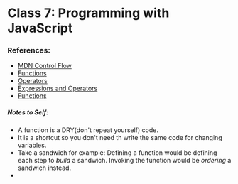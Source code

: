 # Class 7: Programming with JavaScript

### References:

- [MDN Control Flow](https://developer.mozilla.org/en-US/docs/Glossary/Control_flow)
- [Functions](https://www.w3schools.com/js/js_functions.asp)
- [Operators](https://www.w3schools.com/js/js_operators.asp)
- [Expressions and Operators](https://developer.mozilla.org/en-US/docs/Web/JavaScript/Guide/Expressions_and_Operators)
- [Functions](https://developer.mozilla.org/en-US/docs/Web/JavaScript/Guide/Functions)


##### Notes to Self:
- A function is a DRY(don't repeat yourself) code.
- It is a shortcut so you don't need th write the same code for changing variables.
- Take a sandwich for example: Defining a function would be defining each step to *build* a sandwich. Invoking the function would be *ordering* a sandwich instead.
- 
